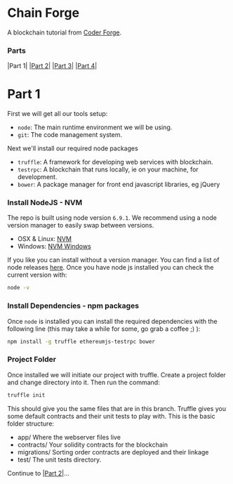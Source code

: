 # Chain Forge

A blockchain tutorial from [Coder Forge](http://coderforge.io).

### Parts
|Part 1|
|[Part 2](https://github.com/coder-forge/chain-forge/tree/part-2)|
|[Part 3](https://github.com/coder-forge/chain-forge/tree/part-3)|
|[Part 4](https://github.com/coder-forge/chain-forge/tree/part-4)|

# Part 1

First we will get all our tools setup:

 - `node`: The main runtime environment we will be using.
 - `git`: The code management system.

Next we'll install our required node packages
 - `truffle`: A framework for developing web services with blockchain.
 - `testrpc`: A blockchain that runs locally, ie on your machine, for development.
 - `bower`: A package manager for front end javascript libraries, eg jQuery

### Install NodeJS - NVM

The repo is built using node version `6.9.1`. We recommend using a node version
manager to easily swap between versions.

 - OSX & Linux: [NVM](https://github.com/creationix/nvm#installation)
 - Windows: [NVM Windows](https://github.com/coreybutler/nvm-windows/wiki)

If you like you can install without a version manager. You can find a list of
node releases [here](https://nodejs.org/en/download/releases/). Once you have
node js installed you can check the current version with:

```bash
node -v
```

### Install Dependencies - npm packages

Once `node` is installed you can install the required dependencies with the
following line (this may take a while for some, go grab a coffee ;) ):

```bash
npm install -g truffle ethereumjs-testrpc bower
```

### Project Folder

Once installed we will initiate our project with truffle. Create a project
folder and change directory into it. Then run the command:

```bash
truffle init
```

This should give you the same files that are in this branch. Truffle gives you
some default contracts and their unit tests to play with. This is the basic
folder structure:

 - app/ Where the webserver files live
 - contracts/ Your solidity contracts for the blockchain
 - migrations/ Sorting order contracts are deployed and their linkage
 - test/ The unit tests directory.

Continue to |[Part 2](https://github.com/coder-forge/chain-forge/tree/part-2)|...
